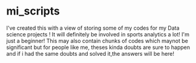 # mi_scripts
I've created this with a view of storing some of my codes for my Data science projects ! It will definitely be involved in sports analytics a lot! I'm just a beginner!
This may also contain chunks of codes which maynot be significant but for people like me, theses kinda doubts are sure to happen and if i had the same doubts and solved it,the answers will be here!
